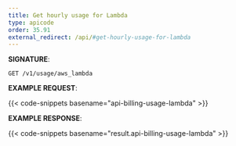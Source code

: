 ```yaml
---
title: Get hourly usage for Lambda
type: apicode
order: 35.91
external_redirect: /api/#get-hourly-usage-for-lambda
---
```


**SIGNATURE**:

`GET /v1/usage/aws_lambda`

**EXAMPLE REQUEST**:

{{< code-snippets basename="api-billing-usage-lambda" >}}

**EXAMPLE RESPONSE**:

{{< code-snippets basename="result.api-billing-usage-lambda" >}}
